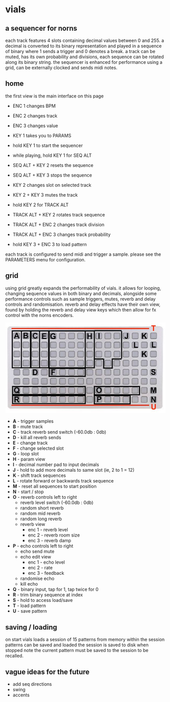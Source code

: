 # vials

## a sequencer for norns

each track features 4 slots containing decimal values between 0 and 255. a decimal is converted to its binary representation and played in a sequence of binary where 1 sends a trigger and 0 denotes a break. a track can be muted, has its own probability and divisions, each sequence can be rotated along its binary string. the sequencer is enhanced for performance using a grid, can be externally clocked and sends midi notes.


## home

the first view is the main interface
on this page

- ENC 1 changes BPM 
- ENC 2 changes track
- ENC 3 changes value

- KEY 1 takes you to PARAMS
- hold KEY 1 to start the sequencer
- while playing, hold KEY 1 for SEQ ALT
- SEQ ALT + KEY 2 resets the sequence
- SEQ ALT + KEY 3 stops the sequence

- KEY 2 changes slot on selected track
- KEY 2 + KEY 3 mutes the track

- hold KEY 2 for TRACK ALT
- TRACK ALT + KEY 2 rotates track sequence
- TRACK ALT + ENC 2 changes track division
- TRACK ALT + ENC 3 changes track probability

- hold KEY 3 + ENC 3 to load pattern

each track is configured to send midi and trigger a sample. please see the PARAMETERS menu for configuration.

## grid

using grid greatly expands the performability of vials. it allows for looping, changing sequence values in both binary and decimals, alongside some performance controls such as sample triggers, mutes, reverb and delay controls and randomisation. reverb and delay effects have their own view, found by holding the reverb and delay view keys which then allow for fx control with the norns encoders.

![alt text](assets/grid_interface.jpg "grid interface")
* **A** - trigger samples
* **B** - mute track
* **C** - track reverb send switch (-60.0db : 0db)
* **D** - kill all reverb sends
* **E** - change track
* **F** - change selected slot
* **G** - loop slot
* **H** - param view
* **I** - decimal number pad to input decimals
* **J** - hold to add more decimals to same slot (ie, 2 to 1 = 12)
* **K** - shift track sequences
* **L** - rotate forward or backwards track sequence
* **M** - reset all sequences to start position
* **N** - start / stop
* **O** - reverb controls left to right
    - reverb level switch (-60.0db : 0db)
    - random short reverb
    - random mid reverb
    - random long reverb
    - reverb view 
      - enc 1 - reverb level
      - enc 2 - reverb room size
      - enc 3 - reverb damp
* **P** - echo controls left to right
    - echo send mute
    - echo edit view
      - enc 1 - echo level
      - enc 2 - rate
      - enc 3 - feedback
    - randomise echo
    - kill echo
* **Q** - binary input, tap for 1, tap twice for 0
* **R** - trim binary sequence at index
* **S** - hold to access load/save 
* **T** - load pattern
* **U** - save pattern

## saving / loading
on start vials loads a session of 15 patterns from memory
within the session patterns can be saved and loaded
the session is saved to disk when stopped
note the current pattern must be saved to the session to be recalled.

## vague ideas for the future
* add seq directions
* swing 
* accents
